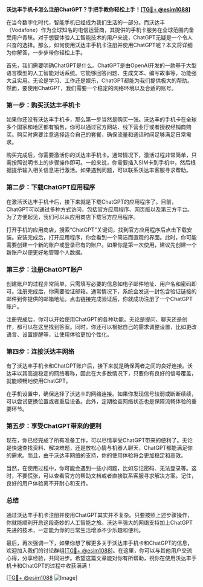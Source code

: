 **沃达丰手机卡怎么注册ChatGPT？手把手教你轻松上手！[[TG💪+ @esim1088](https://t.me/s/esim1088)]**

在当今数字化时代，智能手机已经成为我们生活的一部分。而沃达丰（Vodafone）作为全球知名的电信运营商，其提供的手机卡服务在全球范围内备受用户青睐。对于想要体验人工智能技术的用户来说，ChatGPT无疑是一个令人兴奋的选择。那么，如何使用沃达丰手机卡注册并使用ChatGPT呢？本文将详细为你解答，一步步带你轻松上手。

首先，我们需要明确ChatGPT是什么。ChatGPT是由OpenAI开发的一款基于大型语言模型的人工智能对话系统。它能够回答问题、生成文本、编写故事等，功能强大且实用。无论是学习、工作还是娱乐，ChatGPT都能为我们提供极大的帮助。然而，要使用ChatGPT，我们需要一个稳定的网络环境以及合适的账号。

### 第一步：购买沃达丰手机卡

如果你还没有沃达丰手机卡，那么第一步当然是购买一张。沃达丰的手机卡在全球多个国家和地区都有销售，你可以通过官方网站、线下营业厅或者授权经销商购买。购买时需要注意选择适合自己的套餐，确保流量和通话时间足够满足日常需求。

购买完成后，你需要激活你的沃达丰手机卡。通常情况下，激活过程非常简单，只需按照说明书上的步骤操作即可。一般来说，你需要插入SIM卡到手机中，然后根据提示输入相关信息进行激活。如果遇到问题，可以联系沃达丰客服寻求帮助。

### 第二步：下载ChatGPT应用程序

在激活沃达丰手机卡后，接下来就是下载ChatGPT的应用程序了。目前，ChatGPT可以通过多种方式访问，包括官方应用程序、网页版以及第三方平台。为了方便起见，我们可以从应用商店下载官方应用程序。

打开手机的应用商店，搜索“ChatGPT”关键词，找到官方应用程序后点击下载安装。安装完成后，打开应用程序，你会看到一个简洁而直观的界面。此时，你可能需要创建一个新的账户或登录已有的账户。如果你是第一次使用，建议先创建一个新账户以便更好地管理个人数据。

### 第三步：注册ChatGPT账户

创建账户的过程非常简单，只需填写必要的信息如电子邮件地址、用户名和密码即可。注册完成后，你需要验证邮箱。通常情况下，系统会发送一封包含验证链接的邮件到你提供的邮箱地址。点击链接完成验证后，你就成功注册了一个ChatGPT账户。

注册完成后，你可以开始使用ChatGPT的各种功能。无论是提问、聊天还是创作，都可以在这里找到答案。同时，你还可以根据自己的需求调整设置，比如更改语言、设置提醒等，让使用体验更加个性化。

### 第四步：连接沃达丰网络

有了沃达丰手机卡和ChatGPT账户后，接下来就是确保两者之间的良好连接。沃达丰以其高速稳定的网络著称，因此在大多数情况下，只要你有良好的信号覆盖，就能顺畅地使用ChatGPT。

在手机设置中，确保选择了沃达丰的网络连接。如果你发现信号较弱或断断续续，可以尝试更换位置或者重启设备。此外，定期检查网络状态也是保障流畅体验的重要环节。

### 第五步：享受ChatGPT带来的便利

现在，你已经完成了所有准备工作，可以尽情享受ChatGPT带来的便利了。无论是快速查找资料、解决难题，还是放松心情与机器人聊天，ChatGPT都能满足你的需求。而且，由于沃达丰网络的支持，你的使用体验将会更加稳定和高效。

当然，在使用过程中，你可能会遇到一些小问题，比如忘记密码、无法登录等。这时，不要慌张，可以查看官方的帮助文档或者直接联系客服寻求解决方案。记住，良好的用户体验离不开耐心和支持。

### 总结

通过沃达丰手机卡注册并使用ChatGPT其实并不复杂。只要按照上述步骤操作，你就能顺利开启这段奇妙的人工智能之旅。沃达丰强大的网络支持加上ChatGPT先进的技术，一定能为你的日常生活增添不少乐趣和便利。

最后，再次强调一下，如果你想了解更多关于沃达丰手机卡和ChatGPT的信息，欢迎加入我们的讨论群组[[TG💪+ @esim1088](https://t.me/s/esim1088)]。在这里，你可以与其他用户交流心得，分享经验，共同进步。希望这篇文章能对你有所帮助，祝你在使用沃达丰手机卡和ChatGPT的过程中收获满满！

[[TG💪+ @esim1088](https://t.me/s/esim1088) ![Image](https://i.postimg.cc/4NQfJmqS/Snipaste-2025-05-13-00-14-12.png)]